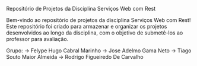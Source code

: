 Repositório de Projetos da Disciplina Serviços Web com Rest


Bem-vindo ao repositório de projetos da disciplina Serviços Web com Rest! Este repositório foi criado para armazenar e organizar os projetos desenvolvidos ao longo da disciplina, com o objetivo de submetê-los ao professor para avaliação.

Grupo:
  -> Felype Hugo Cabral Marinho
  -> Jose Adelmo Gama Neto
  -> Tiago Souto Maior Almeida 
  -> Rodrigo Figueiredo De Carvalho